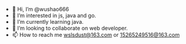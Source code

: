 - 👋 Hi, I’m @wushao666
- 👀 I’m interested in js, java and go.
- 🌱 I’m currently learning java.
- 💞️ I’m looking to collaborate on web developer.
- 📫 How to reach me wslsdust@163.com or 15265249516@163.com

<!---
wushao666/wushao666 is a ✨ special ✨ repository because its `README.md` (this file) appears on your GitHub profile.
You can click the Preview link to take a look at your changes.
--->

